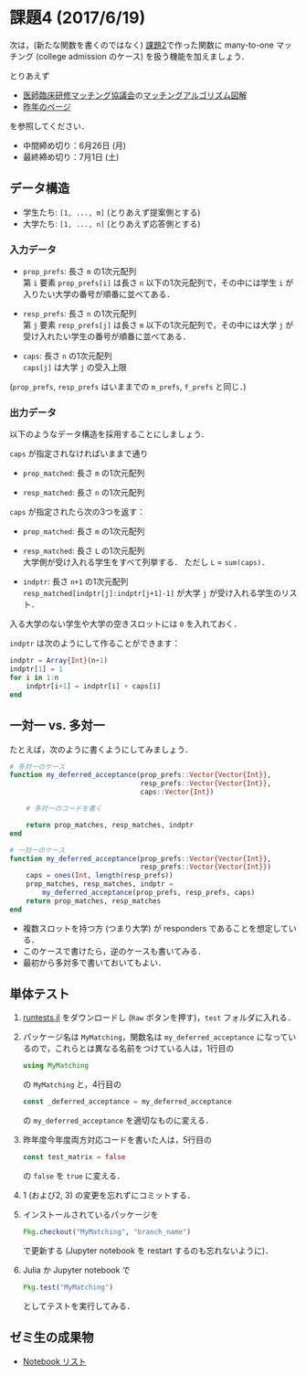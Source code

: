 # 課題4 (2017/6/19)
次は，(新たな関数を書くのではなく) [課題2](../ex02)で作った関数に many-to-one マッチング
(college admission のケース) を扱う機能を加えましょう．

とりあえず

* [医師臨床研修マッチング協議会](https://www.jrmp.jp)の[マッチングアルゴリズム図解](https://www.jrmp.jp/distribution/matching.html)
* [昨年のページ](https://github.com/OyamaZemi/exercises2016/tree/master/ex03)

を参照してください．

* 中間締め切り：6月26日 (月)
* 最終締め切り：7月1日 (土)


## データ構造

* 学生たち: `[1, ..., m]` (とりあえず提案側とする)
* 大学たち: `[1, ..., n]` (とりあえず応答側とする)

### 入力データ

* `prop_prefs`: 長さ `m` の1次元配列  
  第 `i` 要素 `prop_prefs[i]` は長さ `n` 以下の1次元配列で，その中には学生 `i` が入りたい大学の番号が順番に並べてある．

* `resp_prefs`: 長さ `n` の1次元配列  
  第 `j` 要素 `resp_prefs[j]` は長さ `m` 以下の1次元配列で，その中には大学 `j` が受け入れたい学生の番号が順番に並べてある．

* `caps`: 長さ `n` の1次元配列  
  `caps[j]` は大学 `j` の受入上限

(`prop_prefs`, `resp_prefs` はいままでの `m_prefs`, `f_prefs` と同じ．)

### 出力データ

以下のようなデータ構造を採用することにしましょう．

`caps` が指定されなければいままで通り

* `prop_matched`: 長さ `m` の1次元配列

* `resp_matched`: 長さ `n` の1次元配列

`caps` が指定されたら次の3つを返す：

* `prop_matched`: 長さ `m` の1次元配列

* `resp_matched`: 長さ `L` の1次元配列  
  大学側が受け入れる学生をすべて列挙する．
  ただし `L` = `sum(caps)`．

* `indptr`: 長さ `n+1` の1次元配列  
  `resp_matched[indptr[j]:indptr[j+1]-1]` が大学 `j` が受け入れる学生のリスト．

入る大学のない学生や大学の空きスロットには `0` を入れておく．

`indptr` は次のようにして作ることができます：

```jl
indptr = Array{Int}(n+1)
indptr[1] = 1
for i in 1:n
    indptr[i+1] = indptr[i] + caps[i]
end
```


## 一対一 vs. 多対一

たとえば，次のように書くようにしてみましょう．

```jl
# 多対一のケース
function my_deferred_acceptance(prop_prefs::Vector{Vector{Int}},
                                resp_prefs::Vector{Vector{Int}},
                                caps::Vector{Int})

    # 多対一のコードを書く

    return prop_matches, resp_matches, indptr
end

# 一対一のケース
function my_deferred_acceptance(prop_prefs::Vector{Vector{Int}},
                                resp_prefs::Vector{Vector{Int}})
    caps = ones(Int, length(resp_prefs))
    prop_matches, resp_matches, indptr =
        my_deferred_acceptance(prop_prefs, resp_prefs, caps)
    return prop_matches, resp_matches
end
```

* 複数スロットを持つ方 (つまり大学) が responders であることを想定している．
* このケースで書けたら，逆のケースも書いてみる．
* 最初から多対多で書いておいてもよい．


## 単体テスト

1. [runtests.jl](https://github.com/OyamaZemi/exercises2017/blob/99d07c98c6e2f64a469b265c0cd56ea48bb70c58/ex02/test/runtests.jl)
   をダウンロードし (`Raw` ボタンを押す)，`test` フォルダに入れる．

2. パッケージ名は `MyMatching`，関数名は `my_deferred_acceptance` になっているので，これらとは異なる名前をつけている人は，1行目の
    
    ```jl
    using MyMatching
    ```
    
    の `MyMatching` と，4行目の

    ```jl
    const _deferred_acceptance = my_deferred_acceptance
    ```
    
    の `my_deferred_acceptance` を適切なものに変える．

3. 昨年度今年度両方対応コードを書いた人は，5行目の
    
    ```jl
    const test_matrix = false
    ```
    
    の `false` を `true` に変える．

4. 1 (および2, 3) の変更を忘れずにコミットする．

5. インストールされているパッケージを
    
    ```jl
    Pkg.checkout("MyMatching", "branch_name")
    ```
    
    で更新する (Jupyter notebook を restart するのも忘れないように)．

6. Julia か Jupyter notebook で
    
    ```jl
    Pkg.test("MyMatching")
    ```
    
    としてテストを実行してみる．


## ゼミ生の成果物

* [Notebook リスト](notebooks.md)
